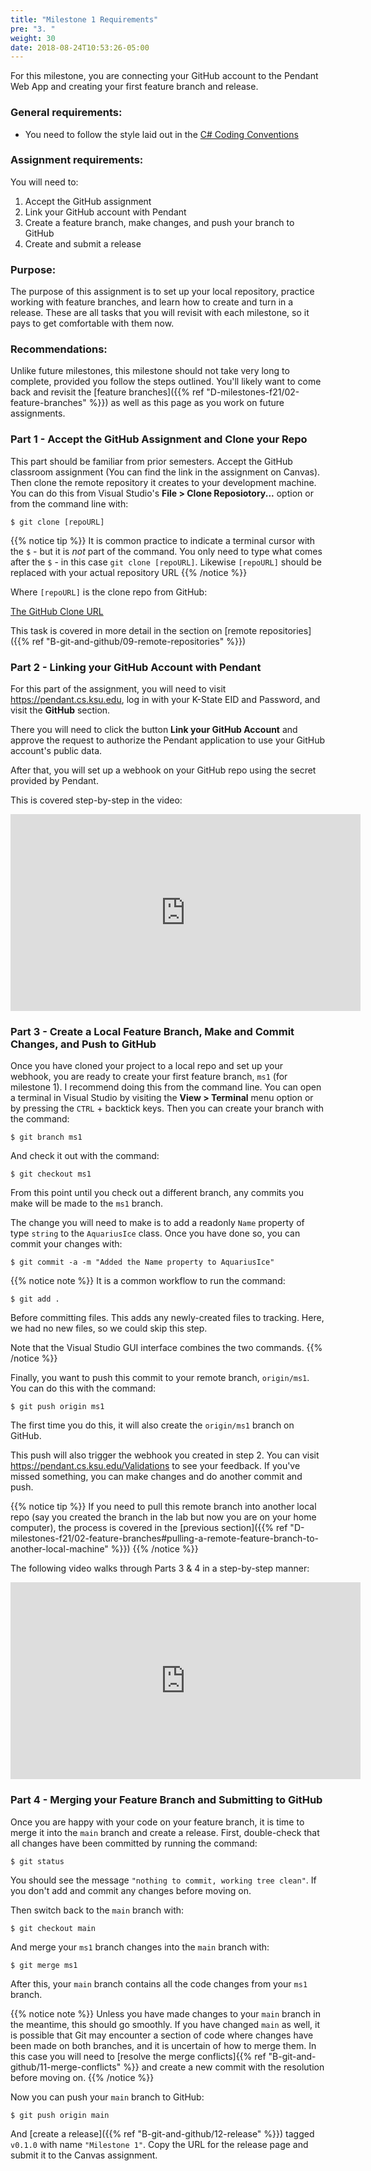 ```yaml
---
title: "Milestone 1 Requirements"
pre: "3. "
weight: 30
date: 2018-08-24T10:53:26-05:00
---
```


For this milestone, you are connecting your GitHub account to the Pendant Web App and creating your first feature branch and release.

### General requirements:

* You need to follow the style laid out in the [C# Coding Conventions](https://docs.microsoft.com/en-us/dotnet/csharp/programming-guide/inside-a-program/coding-conventions)

### Assignment requirements:

You will need to:

1. Accept the GitHub assignment
2. Link your GitHub account with Pendant 
3. Create a feature branch, make changes, and push your branch to GitHub
4. Create and submit a release

### Purpose:

The purpose of this assignment is to set up your local repository, practice working with feature branches, and learn how to create and turn in a release.  These are all tasks that you will revisit with each milestone, so it pays to get comfortable with them now.

### Recommendations:

Unlike future milestones, this milestone should not take very long to complete, provided you follow the steps outlined.  You'll likely want to come back and revisit the [feature branches]({{% ref "D-milestones-f21/02-feature-branches" %}}) as well as this page as you work on future assignments.

### Part 1 - Accept the GitHub Assignment and Clone your Repo

This part should be familiar from prior semesters.  Accept the GitHub classroom assignment (You can find the link in the assignment on Canvas).  Then clone the remote repository it creates to your development machine.  You can do this from Visual Studio's **File > Clone Reposiotory...** option or from the command line with:

```
$ git clone [repoURL] 
```

{{% notice tip %}}
It is common practice to indicate a terminal cursor with the `$` - but it is _not_ part of the command.  You only need to type what comes after the `$` - in this case `git clone [repoURL]`.  Likewise `[repoURL]` should be replaced with your actual repository URL
{{% /notice %}}

Where `[repoURL]` is the clone repo from GitHub:

[The GitHub Clone URL](images/b.3.1.png)

This task is covered in more detail in the section on [remote repositories]({{% ref "B-git-and-github/09-remote-repositories" %}})

### Part 2 - Linking your GitHub Account with Pendant 

For this part of the assignment, you will need to visit https://pendant.cs.ksu.edu, log in with your K-State EID and Password, and visit the **GitHub** section.  

There you will need to click the button **Link your GitHub Account** and approve the request to authorize the Pendant application to use your GitHub account's public data.

After that, you will set up a webhook on your GitHub repo using the secret provided by Pendant.

This is covered step-by-step in the video:

<iframe width="560" height="315" src="https://www.youtube.com/embed/dvwnwn6Qy3w" title="YouTube video player" frameborder="0" allow="accelerometer; clipboard-write; encrypted-media; gyroscope; picture-in-picture" allowfullscreen></iframe>

### Part 3 - Create a Local Feature Branch, Make and Commit Changes, and Push to GitHub

Once you have cloned your project to a local repo and set up your webhook, you are ready to create your first feature branch, `ms1` (for milestone 1).  I recommend doing this from the command line.  You can open a terminal in Visual Studio by visiting the **View > Terminal** menu option or by pressing the `CTRL` + backtick keys.  Then you can create your branch with the command:

```
$ git branch ms1
```

And check it out with the command:

```
$ git checkout ms1
```

From this point until you check out a different branch, any commits you make will be made to the `ms1` branch.

The change you will need to make is to add a readonly `Name` property of type `string` to the `AquariusIce` class.  Once you have done so, you can commit your changes with:

```
$ git commit -a -m "Added the Name property to AquariusIce"
```

{{% notice note %}}
It is a common workflow to run the command:

```
$ git add . 
```

Before committing files.  This adds any newly-created files to tracking.  Here, we had no new files, so we could skip this step.  

Note that the Visual Studio GUI interface combines the two commands.
{{% /notice %}}

Finally, you want to push this commit to your remote branch, `origin/ms1`.  You can do this with the command:

```
$ git push origin ms1
```

The first time you do this, it will also create the `origin/ms1` branch on GitHub.

This push will also trigger the webhook you created in step 2.  You can visit https://pendant.cs.ksu.edu/Validations to see your feedback.  If you've missed something, you can make changes and do another commit and push.

{{% notice tip %}}
If you need to pull this remote branch into another local repo (say you created the branch in the lab but now you are on your home computer), the process is covered in the [previous section]({{% ref "D-milestones-f21/02-feature-branches#pulling-a-remote-feature-branch-to-another-local-machine" %}})
{{% /notice %}}

The following video walks through Parts 3 & 4 in a step-by-step manner:

<iframe width="560" height="315" src="https://www.youtube.com/embed/Y02SKI0gO-w" title="YouTube video player" frameborder="0" allow="accelerometer; clipboard-write; encrypted-media; gyroscope; picture-in-picture" allowfullscreen></iframe>

### Part 4 - Merging your Feature Branch and Submitting to GitHub

Once you are happy with your code on your feature branch, it is time to merge it into the `main` branch and create a release.  First, double-check that all changes have been committed by running the command:

```
$ git status
```

You should see the message `"nothing to commit, working tree clean"`.  If you don't add and commit any changes before moving on.

Then switch back to the `main` branch with:

```
$ git checkout main
```

And merge your `ms1` branch changes into the `main` branch with:

```
$ git merge ms1
```

After this, your `main` branch contains all the code changes from your `ms1` branch.  

{{% notice note %}}
Unless you have made changes to your `main` branch in the meantime, this should go smoothly.  If you have changed `main` as well, it is possible that Git may encounter a section of code where changes have been made on both branches, and it is uncertain of how to merge them.  In this case you will need to [resolve the merge conflicts]{{% ref "B-git-and-github/11-merge-conflicts" %}} and create a new commit with the resolution before moving on.
{{% /notice %}}

Now you can push your `main` branch to GitHub:

```
$ git push origin main
```

And [create a release]({{% ref "B-git-and-github/12-release" %}}) tagged `v0.1.0` with name `"Milestone 1"`.  Copy the URL for the release page and submit it to the Canvas assignment.